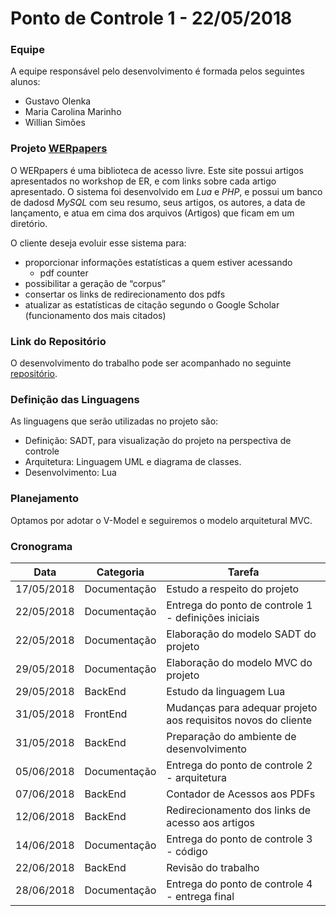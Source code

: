 ﻿# Ponto de Controle 1 - 22/05/2018

### Equipe

A equipe responsável pelo desenvolvimento é formada pelos seguintes alunos:
- Gustavo Olenka
- Maria Carolina Marinho
- Willian Simões


### Projeto [WERpapers](http://wer.inf.puc-rio.br/WERpapers/)
O WERpapers é uma biblioteca de acesso livre. Este site possui artigos apresentados no workshop de ER, e com links sobre cada artigo apresentado. O sistema foi desenvolvido em *Lua* e *PHP*, e possui um banco de dadosd *MySQL* com seu resumo, seus artigos, os autores, a data de lançamento, e atua em cima dos arquivos (Artigos) que ficam em um diretório.

O cliente deseja evoluir esse sistema para: 
- proporcionar informações estatísticas a quem estiver acessando
	- pdf counter
- possibilitar a geração de “corpus”
- consertar os links de redirecionamento dos pdfs
- atualizar as estatísticas de citação segundo o Google Scholar (funcionamento dos mais citados)



### Link do Repositório

O desenvolvimento do trabalho pode ser acompanhado no seguinte [repositório](https://github.com/mcseves/INF1629).


### Definição das Linguagens

As linguagens que serão utilizadas no projeto são:

- Definição: SADT, para visualização do projeto na perspectiva de controle 
- Arquitetura: Linguagem UML e diagrama de classes. 
- Desenvolvimento: Lua


### Planejamento

Optamos por adotar o V-Model e seguiremos o modelo arquitetural MVC.


### Cronograma
| Data | Categoria | Tarefa |
|--|--|--|
| 17/05/2018 |Documentação| Estudo a respeito do projeto|
| 22/05/2018 |Documentação| Entrega do ponto de controle 1 - definições iniciais|
| 22/05/2018 |Documentação| Elaboração do modelo SADT do projeto|
| 29/05/2018 |Documentação| Elaboração do modelo MVC do projeto|
| 29/05/2018 |BackEnd|Estudo da linguagem Lua |
| 31/05/2018 |FrontEnd| Mudanças para adequar projeto aos requisitos novos do cliente| 
| 31/05/2018 |BackEnd| Preparação do ambiente de desenvolvimento| 
| 05/06/2018 |Documentação| Entrega do ponto de controle 2 - arquitetura| 
| 07/06/2018 |BackEnd| Contador de Acessos aos PDFs| 
| 12/06/2018 |BackEnd| Redirecionamento dos links de acesso aos artigos| 
| 14/06/2018 |Documentação| Entrega do ponto de controle 3 - código|  
| 22/06/2018 |BackEnd| Revisão do trabalho|
| 28/06/2018 |Documentação|  Entrega do ponto de controle 4 - entrega final| 









